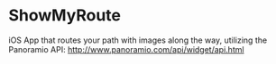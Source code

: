 # ShowMyRoute
iOS App that routes your path with images along the way, utilizing the Panoramio API: http://www.panoramio.com/api/widget/api.html
